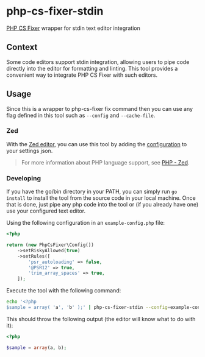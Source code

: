 # php-cs-fixer-stdin

[PHP CS Fixer](https://github.com/PHP-CS-Fixer/PHP-CS-Fixer) wrapper for stdin text editor integration

## Context

Some code editors support stdin integration, allowing users to pipe code directly into the editor for formatting and linting. This tool provides a convenient way to integrate PHP CS Fixer with such editors.

## Usage

Since this is a wrapper to php-cs-fixer fix command then you can use any flag
defined in this tool such as `--config` and `--cache-file`.

### Zed

With the [Zed editor](https://zed.dev/), you can use this tool by adding the [configuration](zed-configuration.json) to your settings json.

> For more information about PHP language support, see [PHP - Zed](https://zed.dev/docs/languages/php).

### Developing

If you have the go/bin directory in your PATH, you can simply run `go install` to install the tool from the source code in your local machine.
Once that is done, just pipe any php code into the tool or
(if you already have one) use your configured text editor.

Using the following configuration in an `example-config.php` file:

```php
<?php

return (new PhpCsFixer\Config())
    ->setRiskyAllowed(true)
    ->setRules([
        'psr_autoloading' => false,
        '@PSR12' => true,
        'trim_array_spaces' => true,
    ]);
```

Execute the tool with the following command:

```sh
echo '<?php
$sample = array( 'a', 'b' );' | php-cs-fixer-stdin --config=example-config.php --using-cache=no
```

This should throw the following output (the editor will know what to do with it):

```php
<?php

$sample = array(a, b);
```
